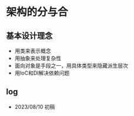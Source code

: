 # 架构的分与合

## 基本设计理念

- 用类来表示概念
- 用抽象来处理复杂性
- 面向对象是手段之一，用具体类型来隐藏派生层次
- 用IoC和DI解决依赖问题


## log

- 2023/08/10 初稿
